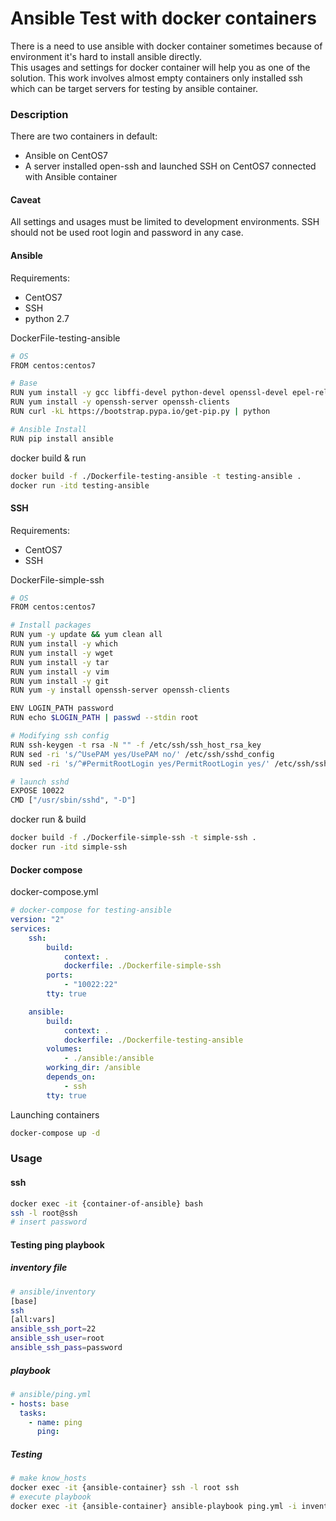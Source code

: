 # Ansible Test with docker containers

There is a need to use ansible with docker container sometimes because of environment it's hard to install ansible directly.  
This usages and settings for docker container will help you as one of the solution.
This work involves almost empty containers only installed ssh which can be target servers for testing by ansible container.

### Description

There are two containers in default:

* Ansible on CentOS7
* A server installed open-ssh and launched SSH on CentOS7 connected with Ansible container

#### Caveat

All settings and usages must be limited to development environments. SSH should not be used root login and password in any case.

#### Ansible

Requirements:

* CentOS7
* SSH
* python 2.7

DockerFile-testing-ansible

```sh
# OS
FROM centos:centos7

# Base
RUN yum install -y gcc libffi-devel python-devel openssl-devel epel-release sshpass
RUN yum install -y openssh-server openssh-clients
RUN curl -kL https://bootstrap.pypa.io/get-pip.py | python

# Ansible Install
RUN pip install ansible
```

docker build & run

```sh
docker build -f ./Dockerfile-testing-ansible -t testing-ansible .
docker run -itd testing-ansible
```



#### SSH

Requirements:

* CentOS7
* SSH

DockerFile-simple-ssh

```sh
# OS
FROM centos:centos7

# Install packages
RUN yum -y update && yum clean all
RUN yum install -y which
RUN yum install -y wget
RUN yum install -y tar
RUN yum install -y vim
RUN yum install -y git
RUN yum -y install openssh-server openssh-clients

ENV LOGIN_PATH password
RUN echo $LOGIN_PATH | passwd --stdin root

# Modifying ssh config
RUN ssh-keygen -t rsa -N "" -f /etc/ssh/ssh_host_rsa_key
RUN sed -ri 's/^UsePAM yes/UsePAM no/' /etc/ssh/sshd_config
RUN sed -ri 's/^#PermitRootLogin yes/PermitRootLogin yes/' /etc/ssh/sshd_config

# launch sshd
EXPOSE 10022
CMD ["/usr/sbin/sshd", "-D"]
```

docker run & build

```sh
docker build -f ./Dockerfile-simple-ssh -t simple-ssh .
docker run -itd simple-ssh
```



#### Docker compose

docker-compose.yml

```yaml
# docker-compose for testing-ansible
version: "2"
services:
    ssh:
        build:
            context: .
            dockerfile: ./Dockerfile-simple-ssh
        ports:
            - "10022:22"
        tty: true

    ansible:
        build:
            context: .
            dockerfile: ./Dockerfile-testing-ansible
        volumes:
            - ./ansible:/ansible
        working_dir: /ansible
        depends_on:
            - ssh
        tty: true
```

Launching containers

```sh
docker-compose up -d
```

### Usage

#### ssh

```sh
docker exec -it {container-of-ansible} bash
ssh -l root@ssh
# insert password
```

#### Testing ping playbook

##### inventory file

```sh
# ansible/inventory
[base]
ssh
[all:vars]
ansible_ssh_port=22
ansible_ssh_user=root
ansible_ssh_pass=password
```

##### playbook

```yaml
# ansible/ping.yml
- hosts: base
  tasks:
    - name: ping
      ping:
```

##### Testing

```sh
# make know_hosts
docker exec -it {ansible-container} ssh -l root ssh
# execute playbook
docker exec -it {ansible-container} ansible-playbook ping.yml -i inventory
```

